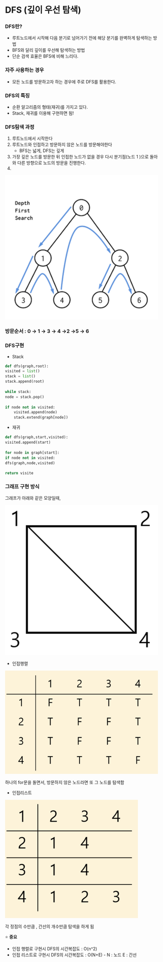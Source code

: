 # DFS (깊이 우선 탐색)

### DFS란?

- 루트노드에서 시작해 다음 분기로 넘어가기 전에 해당 분기를 완벽하게 탐색하는 방법
- BFS와 달리 깊이를 우선해 탐색하는 방법
- 단순 검색 효율은 BFS에 비해 느리다.

### 자주 사용하는 경우

- 모든 노드를 방문하고자 하는 경우에 주로 DFS를 활용한다.

### DFS의 특징

- 순환 알고리즘의 형태(재귀)를 가지고 있다.
- Stack, 재귀를 이용해 구현하면 됨!

### DFS탐색 과정

1. 루트노드에서 시작한다
2. 루트노드와 인접하고 방문하지 않은 노드를 방문해야한다
    - BFS는 넓게, DFS는 깊게
3. 가장 깊은 노드를 방문한 뒤 인접한 노드가 없을 경우 다시 분기점(노드 1 )으로 돌아와 다른 방향으로 노드의 방문을 진행한다.
4. 

![DFS%20(%E1%84%80%E1%85%B5%E1%87%81%E1%84%8B%E1%85%B5%20%E1%84%8B%E1%85%AE%E1%84%89%E1%85%A5%E1%86%AB%20%E1%84%90%E1%85%A1%E1%86%B7%E1%84%89%E1%85%A2%E1%86%A8)%20ade73a2c022d43c5adf6d71e2644b039/_2021-05-02__12.42.15.png](DFS%20(%E1%84%80%E1%85%B5%E1%87%81%E1%84%8B%E1%85%B5%20%E1%84%8B%E1%85%AE%E1%84%89%E1%85%A5%E1%86%AB%20%E1%84%90%E1%85%A1%E1%86%B7%E1%84%89%E1%85%A2%E1%86%A8)%20ade73a2c022d43c5adf6d71e2644b039/_2021-05-02__12.42.15.png)

### 방문순서 : 0 → 1 → 3 → 4 →2 →5 → 6

### DFS구현

- Stack

```python
def dfs(graph,root):
visited = list()
stack = list()
stack.append(root)

while stack:
node = stack.pop()

if node not in visited:
	visited.append(node)
	stack.extend(graph[node])
```

- 재귀

```python
def dfs(graph,start,visited):
visited.append(start)

for node in graph[start]:
if node not in visited:
dfs(graph,node,visited)

return visite
```

### 그래프 구현 방식

그래프가 아래와 같은 모양일때, 

![DFS%20(%E1%84%80%E1%85%B5%E1%87%81%E1%84%8B%E1%85%B5%20%E1%84%8B%E1%85%AE%E1%84%89%E1%85%A5%E1%86%AB%20%E1%84%90%E1%85%A1%E1%86%B7%E1%84%89%E1%85%A2%E1%86%A8)%20ade73a2c022d43c5adf6d71e2644b039/_2021-05-02__12.47.25.png](DFS%20(%E1%84%80%E1%85%B5%E1%87%81%E1%84%8B%E1%85%B5%20%E1%84%8B%E1%85%AE%E1%84%89%E1%85%A5%E1%86%AB%20%E1%84%90%E1%85%A1%E1%86%B7%E1%84%89%E1%85%A2%E1%86%A8)%20ade73a2c022d43c5adf6d71e2644b039/_2021-05-02__12.47.25.png)

- 인접행렬

![DFS%20(%E1%84%80%E1%85%B5%E1%87%81%E1%84%8B%E1%85%B5%20%E1%84%8B%E1%85%AE%E1%84%89%E1%85%A5%E1%86%AB%20%E1%84%90%E1%85%A1%E1%86%B7%E1%84%89%E1%85%A2%E1%86%A8)%20ade73a2c022d43c5adf6d71e2644b039/_2021-05-02__12.48.09.png](DFS%20(%E1%84%80%E1%85%B5%E1%87%81%E1%84%8B%E1%85%B5%20%E1%84%8B%E1%85%AE%E1%84%89%E1%85%A5%E1%86%AB%20%E1%84%90%E1%85%A1%E1%86%B7%E1%84%89%E1%85%A2%E1%86%A8)%20ade73a2c022d43c5adf6d71e2644b039/_2021-05-02__12.48.09.png)

하나의 for문을 돌면서, 방문하지 않은 노드라면 또 그 노드를 탐색함

- 인접리스트

![DFS%20(%E1%84%80%E1%85%B5%E1%87%81%E1%84%8B%E1%85%B5%20%E1%84%8B%E1%85%AE%E1%84%89%E1%85%A5%E1%86%AB%20%E1%84%90%E1%85%A1%E1%86%B7%E1%84%89%E1%85%A2%E1%86%A8)%20ade73a2c022d43c5adf6d71e2644b039/_2021-05-02__12.48.29.png](DFS%20(%E1%84%80%E1%85%B5%E1%87%81%E1%84%8B%E1%85%B5%20%E1%84%8B%E1%85%AE%E1%84%89%E1%85%A5%E1%86%AB%20%E1%84%90%E1%85%A1%E1%86%B7%E1%84%89%E1%85%A2%E1%86%A8)%20ade73a2c022d43c5adf6d71e2644b039/_2021-05-02__12.48.29.png)

각 정점의 수만큼 , 간선의 개수만큼 탐색을 하게 됨

⭐ **중요**

- 인접 행렬로 구현시 DFS의 시간복잡도 : O(n^2)
- 인접 리스트로 구현시 DFS의 시간복잡도 : O(N+E)    - N : 노드 E : 간선
